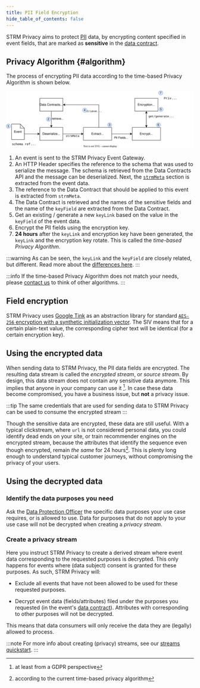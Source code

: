 ```yaml
---
title: PII Field Encryption
hide_table_of_contents: false
---
```


[data contract]: docs/02-concepts/02-data-contracts/index.md
[streams quickstart]: docs/03-quickstart/01-streaming/01-creating-streams.md 

STRM Privacy aims to protect [PII](docs/01-overview/02-pii.md) data, by encrypting content specified in event fields,
that are marked as **sensitive** in the [data contract](docs/02-concepts/02-data-contracts/index.md).

## Privacy Algorithm {#algorithm}

The process of encrypting PII data according to the time-based Privacy Algorithm is shown below.

![pii-field-encryption](./images/pii-field-encryption.svg#fullwidth)

1. An event is sent to the STRM Privacy Event Gateway.
2. An HTTP Header specifies the reference to the schema that was used to serialize the message. The schema is retrieved
   from the Data Contracts API and the message can be deserialized. Next,
   the [`strmMeta`](02-concepts/02-data-contracts/02-strm-meta.md)
   section is extracted from the event data.
3. The reference to the Data Contract that should be applied to this event is extracted from `strmMeta`.
4. The Data Contract is retrieved and the names of the sensitive fields and the name of the `keyField` are extracted from the
   Data Contract.
5. Get an existing / generate a new `keyLink` based on the value in the `keyField` of the event data.
6. Encrypt the PII fields using the encryption key.
7. **24 hours** after the `keyLink` and encryption key have been generated, the `keyLink` and the encryption key
   rotate. This is called the _time-based Privacy Algorithm_.

:::warning
As can be seen, the `keyLink` and the `keyField` are closely related, but different.
Read more about the [differences here](docs/02-concepts/02-data-contracts/index.md#difference-keyfield-keylink).
:::

:::info
If the time-based Privacy Algorithm does not match your needs, please [contact us](docs/05-contact/index.md) to think of
other algorithms.
:::

## Field encryption

STRM Privacy uses [Google Tink](https://developers.google.com/tink) as an
abstraction library for standard [`AES-256` encryption with a synthetic
initialization vector](https://developers.google.com/tink/deterministic-aead). The SIV means that for a certain
plain-text
value, the corresponding cipher text will be identical (for a certain
encryption key).

## Using the encrypted data

When sending data to STRM Privacy, the PII data fields are encrypted. The resulting
data stream is called the *encrypted stream*, or _source stream_. By design, this data stream does not contain any
sensitive data anymore.
This implies that anyone in your company can use it [^1]. In case these data become compromised, you have a business
issue, but **not** a privacy issue.

:::tip
The same credentials that are used for sending data to STRM Privacy can be used to consume the encrypted stream
:::

Though the sensitive data are encrypted, these data are still useful. With a typical clickstream, where `url` is
not considered personal data, you could identify dead ends on your site,
or train recommender engines on the encrypted stream, because the
attributes that identify the sequence even though encrypted, remain *the
same* for 24 hours[^2]. This is plenty long enough to understand typical
customer journeys, without compromising the privacy of your users.

## Using the decrypted data

### Identify the data purposes you need

Ask
the [Data Protection Officer](https://edps.europa.eu/data-protection/data-protection/reference-library/data-protection-officer-dpo_en)
the specific data purposes your use case requires, or is allowed to use.
Data for purposes that do not apply to your use case will not be decrypted when creating a _privacy stream_.

### Create a privacy stream

Here you instruct STRM Privacy to create a derived stream where event data corresponding to the requested purposes is decrypted.
This only happens for events where (data subject) consent is granted for these purposes. As such, STRM Privacy will:

- Exclude all events that have not been allowed to be used for these requested purposes.

- Decrypt event data (fields/attributes) filed under the purposes you requested (in the event's [data contract]).
  Attributes with corresponding to other purposes will not be decrypted.

This means that data consumers will only receive the data they are (legally) allowed to process.

:::note
For more info about creating (privacy) streams, see our [streams quickstart].
:::

[^1]: at least from a GDPR perspective

[^2]: according to the current time-based privacy algorithm
